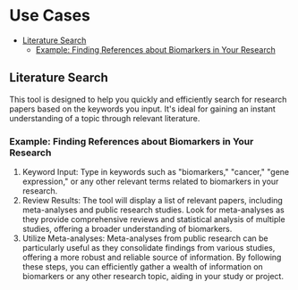 # Use Cases

<!-- START doctoc generated TOC please keep comment here to allow auto update -->
<!-- DON'T EDIT THIS SECTION, INSTEAD RE-RUN doctoc TO UPDATE -->

- [Literature Search](#literature-search)
  - [Example: Finding References about Biomarkers in Your Research](#example-finding-references-about-biomarkers-in-your-research)

<!-- END doctoc generated TOC please keep comment here to allow auto update -->

## Literature Search

This tool is designed to help you quickly and efficiently search for research papers based on the keywords you input. It's ideal for gaining an instant understanding of a topic through relevant literature.

### Example: Finding References about Biomarkers in Your Research

1. Keyword Input:
   Type in keywords such as "biomarkers," "cancer," "gene expression," or any other relevant terms related to biomarkers in your research.
2. Review Results:
   The tool will display a list of relevant papers, including meta-analyses and public research studies.
   Look for meta-analyses as they provide comprehensive reviews and statistical analysis of multiple studies, offering a broader understanding of biomarkers.
3. Utilize Meta-analyses:
   Meta-analyses from public research can be particularly useful as they consolidate findings from various studies, offering a more robust and reliable source of information.
   By following these steps, you can efficiently gather a wealth of information on biomarkers or any other research topic, aiding in your study or project.

